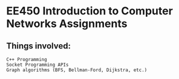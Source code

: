 # EE450 Introduction to Computer Networks Assignments

## Things involved:
    
    C++ Programming
    Socket Programming APIs
    Graph algorithms (BFS, Bellman-Ford, Dijkstra, etc.)
